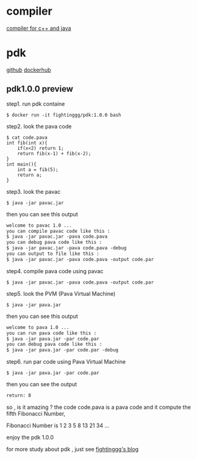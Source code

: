 # compiler
[compiler for c++ and java](https://github.com/fightinggg/compiler)

# pdk
[github](https://github.com/fightinggg/compiler)
[dockerhub](https://hub.docker.com/r/fightinggg/pdk)

## pdk1.0.0 preview
step1. run pdk containe
```shell
$ docker run -it fightinggg/pdk:1.0.0 bash
```

step2. look the pava code
```shell
$ cat code.pava
int fib(int x){
    if(x<2) return 1;
    return fib(x-1) + fib(x-2);
}
int main(){
    int a = fib(5);
    return a;
}
```

step3. look the pavac
```shell
$ java -jar pavac.jar
```
then you can see this output
```txt
welcome to pavac 1.0 ...
you can compile pavac code like this :
$ java -jar pavac.jar -pava code.pava
you can debug pava code like this :
$ java -jar pavac.jar -pava code.pava -debug
you can output to file like this :
$ java -jar pavac.jar -pava code.pava -output code.par
```

step4. compile pava code using pavac
```shell
$ java -jar pavac.jar -pava code.pava -output code.par
```

step5. look the PVM (Pava Virtual Machine)
```shell
$ java -jar pava.jar
```
then you can see this output 
```txt
welcome to pava 1.0 ...
you can run pava code like this :
$ java -jar pava.jar -par code.par
you can debug pava code like this :
$ java -jar pava.jar -par code.par -debug
```

step6. run par code using Pava Virtual Machine
```shell
$ java -jar pava.jar -par code.par
```
then you can see the output 
```txt
return: 8
```

so , is it amazing ? the code code.pava is a pava code and it compute the fifth Fibonacci Number,

Fibonacci Number is 1 2 3 5 8 13 21 34 ...

enjoy the pdk 1.0.0 

for more study about pdk , just see [fightinggg's blog](https://fightinggg.github.io/QV7MPO.html)